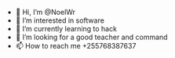 - 👋 Hi, I’m @NoelWr
- 👀 I’m interested in software
- 🌱 I’m currently learning to hack
- 💞️ I’m looking for a good teacher and command 
- 📫 How to reach me +255768387637

<!---
NoelWr/NoelWr is a ✨ special ✨ repository because its `README.md` (this file) appears on your GitHub profile.
You can click the Preview link to take a look at your changes.
--->
